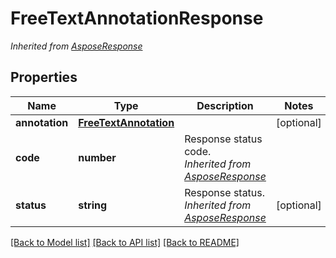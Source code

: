 # FreeTextAnnotationResponse


*Inherited from [AsposeResponse](AsposeResponse.md)*
## Properties
Name | Type | Description | Notes
------------ | ------------- | ------------- | -------------
**annotation** | [**FreeTextAnnotation**](FreeTextAnnotation.md) |  | [optional]
**code** | **number** | Response status code.<br />*Inherited from [AsposeResponse](AsposeResponse.md)* | 
**status** | **string** | Response status.<br />*Inherited from [AsposeResponse](AsposeResponse.md)* | [optional]

[[Back to Model list]](../README.md#documentation-for-models) [[Back to API list]](../README.md#documentation-for-api-endpoints) [[Back to README]](../README.md)

